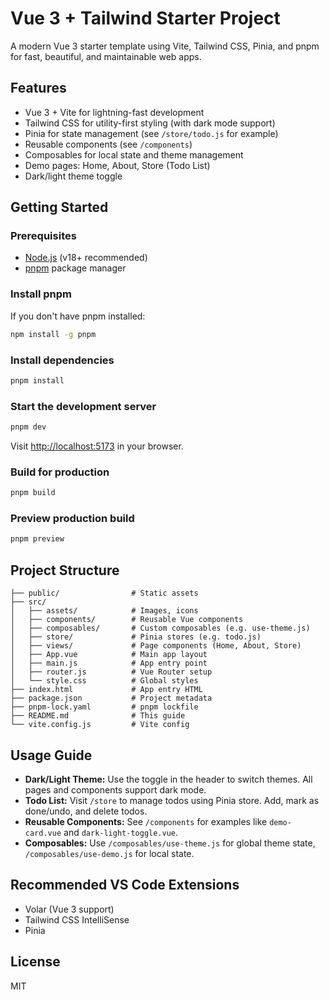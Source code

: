 # Vue 3 + Tailwind Starter Project

A modern Vue 3 starter template using Vite, Tailwind CSS, Pinia, and pnpm for fast, beautiful, and maintainable web apps.

## Features

- Vue 3 + Vite for lightning-fast development
- Tailwind CSS for utility-first styling (with dark mode support)
- Pinia for state management (see `/store/todo.js` for example)
- Reusable components (see `/components`)
- Composables for local state and theme management
- Demo pages: Home, About, Store (Todo List)
- Dark/light theme toggle

## Getting Started

### Prerequisites

- [Node.js](https://nodejs.org/) (v18+ recommended)
- [pnpm](https://pnpm.io/) package manager

### Install pnpm

If you don't have pnpm installed:

```sh
npm install -g pnpm
```

### Install dependencies

```sh
pnpm install
```

### Start the development server

```sh
pnpm dev
```

Visit [http://localhost:5173](http://localhost:5173) in your browser.

### Build for production

```sh
pnpm build
```

### Preview production build

```sh
pnpm preview
```

## Project Structure

```
├── public/                # Static assets
├── src/
│   ├── assets/            # Images, icons
│   ├── components/        # Reusable Vue components
│   ├── composables/       # Custom composables (e.g. use-theme.js)
│   ├── store/             # Pinia stores (e.g. todo.js)
│   ├── views/             # Page components (Home, About, Store)
│   ├── App.vue            # Main app layout
│   ├── main.js            # App entry point
│   ├── router.js          # Vue Router setup
│   └── style.css          # Global styles
├── index.html             # App entry HTML
├── package.json           # Project metadata
├── pnpm-lock.yaml         # pnpm lockfile
├── README.md              # This guide
└── vite.config.js         # Vite config
```

## Usage Guide

- **Dark/Light Theme:** Use the toggle in the header to switch themes. All pages and components support dark mode.
- **Todo List:** Visit `/store` to manage todos using Pinia store. Add, mark as done/undo, and delete todos.
- **Reusable Components:** See `/components` for examples like `demo-card.vue` and `dark-light-toggle.vue`.
- **Composables:** Use `/composables/use-theme.js` for global theme state, `/composables/use-demo.js` for local state.

## Recommended VS Code Extensions

- Volar (Vue 3 support)
- Tailwind CSS IntelliSense
- Pinia

## License

MIT
